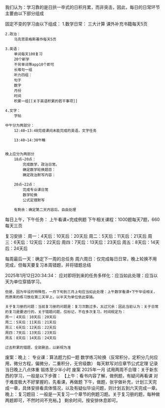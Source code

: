 我们认为：学习靠的是日拱一卒式的日积月累，而非突击，因此，每日的日常环节主要由以下部分组成

固定不变的学习由以下组成：
	1.数学日常：
		三大计算
		课外补充书籍每天5页
	
	2.政治：
		马克思恩格斯著作每天5页
	
	3.英语：
		单词每天100复习
		20个新学
		不背单词等app10个即可
		长难句一组
		听力四组：
		句子
		数字
		月份
		时间
		积累一组[[关于英语积累的若干事项]]
	
	4.文字：
		字帖
	
	中午分为两部分：
		12:40~13:40完成课间未能完成的英语，文字任务
		
		13:40~14:30午睡
	
	
	晚上应分为两部分
		18点~20点：
			完成数学，政治日常。
			确定数学轮换题目：
			确定政治默写内容：
		
		20点~22点：
			完成专业课日常
			数学轮换
			公式定理默写
		
		有剩余：确定第二天内容后，自由处理
	

每日上午，下午任务：
上午看课+完成例题
下午相关课程：1000题每天7题，660每天三页

复习安排：
周一：4天后：10天后：20天后
周二：5天后：11天后：21天后
周三：6天后：12天后：22天后
周四：7天后：13天后：23天后
周五：8天后：14天后：24天后





每周最后一天：确定下一周的总任务
周六周日：仅完成每日日常，晚上轮换不用完成，但每天要复习本周错题，并将错题总结




2025年1月12日20:34:34：
	应对即将到来的任务多样化：应当如此处理：应当以天为单位穿插学习。
	
	但是，因为毕设的特殊性，一月下旬到三月上旬应当如此处理：上午数学看课+下午毕设相关，而原来的练习放在第二天早上，以半天为单位依此穿插。
	
	关于复习册的问题：当前复习册的问题是：复习次数过多，太过冗余：因此当前认为：关于日常的复习是要进行的，关于错题问题，仅标记，不在多次复习，时间规定为：
	周一：4天后：10天后：20天后
	周二：5天后：11天后：21天后
	周三：6天后：12天后：22天后
	周四：7天后：13天后：23天后
	周五：8天后：14天后：24天后
	
	过去积累的错题，全部删去，以新规为准

废案：晚上：
	专业课：算法题力扣一题
	数学练习轮换（反常积分，定积分几何应用，微分方程，偏微分，二重积分，无穷级数）
	每天默写对应章节公式定理
	记录当日晚上八点体重
	锻炼至少半小时
废案 2025年一月 试用两周不合理：关于新东西的学习，一般是以下步骤：
	【上午：看书内容了解，做例题，有疑问再看课
	对于难度极大不好掌握的，先看课，再做题
	下午，做题，张宇做补充，计划三天完成一章，具体安排看具体情况，以及有疑似毕设问题，则计划五到六天完成一章。
	晚上：复习题目：一般是一天复习一个章节的例题习题。关于复习册的题，每种做两题即可，不然时间不充裕。】
	剩余时间，按安排休息即可。



